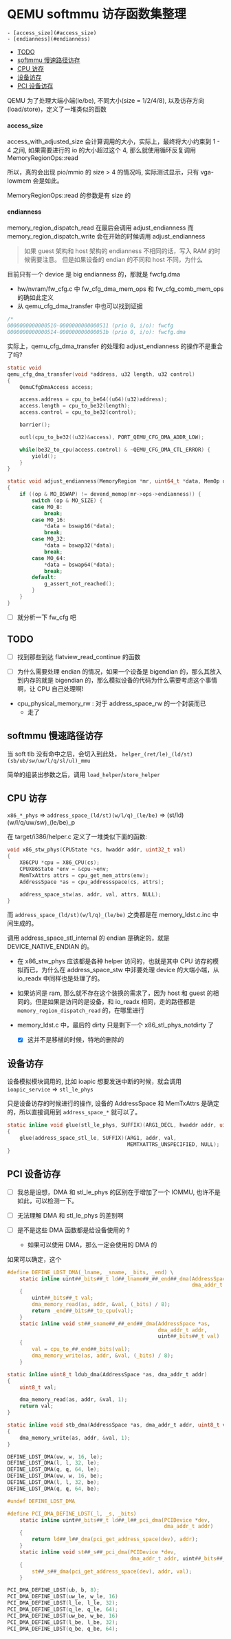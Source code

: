 # QEMU softmmu 访存函数集整理

<!-- vim-markdown-toc GitLab -->

    - [access_size](#access_size)
    - [endianness](#endianness)
- [TODO](#todo)
- [softmmu 慢速路径访存](#softmmu-慢速路径访存)
- [CPU 访存](#cpu-访存)
- [设备访存](#设备访存)
- [PCI 设备访存](#pci-设备访存)

<!-- vim-markdown-toc -->
QEMU 为了处理大端小端(le/be), 不同大小(size = 1/2/4/8), 以及访存方向(load/store)，定义了一堆类似的函数

#### access_size
access_with_adjusted_size 会计算调用的大小，实际上，最终将大小约束到 1 - 4 之间, 如果需要进行的 io 的大小超过这个 4, 那么就使用循环反复调用 MemoryRegionOps::read

所以，真的会出现 pio/mmio 的 size > 4 的情况吗, 实际测试显示，只有 vga-lowmem 会是如此。

MemoryRegionOps::read 的参数是有 size 的



#### endianness
memory_region_dispatch_read 在最后会调用 adjust_endianness
而 memory_region_dispatch_write 会在开始的时候调用 adjust_endianness

> 如果 guest 架构和 host 架构的 endianness 不相同的话，写入 RAM 的时候需要注意。
> 但是如果设备的 endian 的不同和 host 不同，为什么


目前只有一个 device 是 big endianness 的，那就是 fwcfg.dma
- hw/nvram/fw_cfg.c 中 fw_cfg_dma_mem_ops 和 fw_cfg_comb_mem_ops 的确如此定义
- 从 qemu_cfg_dma_transfer 中也可以找到证据

```c
/*
0000000000000510-0000000000000511 (prio 0, i/o): fwcfg
0000000000000514-000000000000051b (prio 0, i/o): fwcfg.dma
```

实际上，qemu_cfg_dma_transfer 的处理和 adjust_endianness 的操作不是重合了吗?

```c
static void
qemu_cfg_dma_transfer(void *address, u32 length, u32 control)
{
    QemuCfgDmaAccess access;

    access.address = cpu_to_be64((u64)(u32)address);
    access.length = cpu_to_be32(length);
    access.control = cpu_to_be32(control);

    barrier();

    outl(cpu_to_be32((u32)&access), PORT_QEMU_CFG_DMA_ADDR_LOW);

    while(be32_to_cpu(access.control) & ~QEMU_CFG_DMA_CTL_ERROR) {
        yield();
    }
}
```

```c
static void adjust_endianness(MemoryRegion *mr, uint64_t *data, MemOp op)
{
    if ((op & MO_BSWAP) != devend_memop(mr->ops->endianness)) {
        switch (op & MO_SIZE) {
        case MO_8:
            break;
        case MO_16:
            *data = bswap16(*data);
            break;
        case MO_32:
            *data = bswap32(*data);
            break;
        case MO_64:
            *data = bswap64(*data);
            break;
        default:
            g_assert_not_reached();
        }
    }
}
```

- [ ] 就分析一下 fw_cfg 吧

## TODO
- [ ] 找到那些到达 flatview_read_continue 的函数

- [ ] 为什么需要处理 endian 的情况，如果一个设备是 bigendian 的，那么其放入到内存的就是 bigendian 的，那么模拟设备的代码为什么需要考虑这个事情啊，让 CPU 自己处理啊!

- cpu_physical_memory_rw : 对于 address_space_rw 的一个封装而已
    - 走了 

## softmmu 慢速路径访存 
当 soft tlb 没有命中之后，会切入到此处，
`helper_(ret/le)_(ld/st)(sb/ub/sw/uw/l/q/sl/ul)_mmu`

简单的组装出参数之后，调用 `load_helper`/`store_helper`

## CPU 访存
`x86_*_phys` => `address_space_(ld/st)(w/l/q)_(le/be)` => (st/ld)(w/l/q/uw/sw)_(le/be)_p

在 target/i386/helper.c 定义了一堆类似下面的函数:

```c
void x86_stw_phys(CPUState *cs, hwaddr addr, uint32_t val)
{
    X86CPU *cpu = X86_CPU(cs);
    CPUX86State *env = &cpu->env;
    MemTxAttrs attrs = cpu_get_mem_attrs(env);
    AddressSpace *as = cpu_addressspace(cs, attrs);

    address_space_stw(as, addr, val, attrs, NULL);
}
```

而 `address_space_(ld/st)(w/l/q)_(le/be)`  之类都是在 memory_ldst.c.inc 中间生成的。

调用 address_space_stl_internal 的 endian 是确定的，就是 DEVICE_NATIVE_ENDIAN 的。

- 在 x86_stw_phys 应该都是各种 helper 访问的，也就是其中 CPU 访存的模拟而已，为什么在 address_space_stw 中非要处理 device 的大端小端，从 io_readx 中同样也是处理了的。
- 如果访问是 ram, 那么就不存在这个装换的需求了，因为 host 和 guest 的相同的。但是如果是访问的是设备，和 io_readx 相同，走的路径都是 `memory_region_dispatch_read` 的，在哪里进行


- memory_ldst.c 中，最后的 dirty 只是剩下一个 x86_stl_phys_notdirty 了
  - [x] 这并不是移植的时候，特地的删除的


## 设备访存
设备模拟模块调用的, 比如 ioapic 想要发送中断的时候，就会调用 `ioapic_service` => `stl_le_phys`

只是设备访存的时候进行的操作, 设备的 AddressSpace 和 MemTxAttrs 是确定的，所以直接调用到 `address_space_*` 就可以了。

```c
static inline void glue(stl_le_phys, SUFFIX)(ARG1_DECL, hwaddr addr, uint32_t val)
{
    glue(address_space_stl_le, SUFFIX)(ARG1, addr, val,
                                       MEMTXATTRS_UNSPECIFIED, NULL);
}
```


## PCI 设备访存
- [ ] 我总是设想，DMA 和 stl_le_phys 的区别在于增加了一个 IOMMU, 也许不是如此，可以检测一下。


- [ ] 无法理解 DMA 和 stl_le_phys 的差别啊
- [ ] 是不是这些 DMA 函数都是给设备使用的 ?
    - 如果可以使用 DMA，那么一定会使用的 DMA 的

如果可以确定，这个
```c
#define DEFINE_LDST_DMA(_lname, _sname, _bits, _end) \
    static inline uint##_bits##_t ld##_lname##_##_end##_dma(AddressSpace *as, \
                                                            dma_addr_t addr) \
    {                                                                   \
        uint##_bits##_t val;                                            \
        dma_memory_read(as, addr, &val, (_bits) / 8);                   \
        return _end##_bits##_to_cpu(val);                               \
    }                                                                   \
    static inline void st##_sname##_##_end##_dma(AddressSpace *as,      \
                                                 dma_addr_t addr,       \
                                                 uint##_bits##_t val)   \
    {                                                                   \
        val = cpu_to_##_end##_bits(val);                                \
        dma_memory_write(as, addr, &val, (_bits) / 8);                  \
    }

static inline uint8_t ldub_dma(AddressSpace *as, dma_addr_t addr)
{
    uint8_t val;

    dma_memory_read(as, addr, &val, 1);
    return val;
}

static inline void stb_dma(AddressSpace *as, dma_addr_t addr, uint8_t val)
{
    dma_memory_write(as, addr, &val, 1);
}

DEFINE_LDST_DMA(uw, w, 16, le);
DEFINE_LDST_DMA(l, l, 32, le);
DEFINE_LDST_DMA(q, q, 64, le);
DEFINE_LDST_DMA(uw, w, 16, be);
DEFINE_LDST_DMA(l, l, 32, be);
DEFINE_LDST_DMA(q, q, 64, be);

#undef DEFINE_LDST_DMA
```


```c
#define PCI_DMA_DEFINE_LDST(_l, _s, _bits)                              \
    static inline uint##_bits##_t ld##_l##_pci_dma(PCIDevice *dev,      \
                                                   dma_addr_t addr)     \
    {                                                                   \
        return ld##_l##_dma(pci_get_address_space(dev), addr);          \
    }                                                                   \
    static inline void st##_s##_pci_dma(PCIDevice *dev,                 \
                                        dma_addr_t addr, uint##_bits##_t val) \
    {                                                                   \
        st##_s##_dma(pci_get_address_space(dev), addr, val);            \
    }

PCI_DMA_DEFINE_LDST(ub, b, 8);
PCI_DMA_DEFINE_LDST(uw_le, w_le, 16)
PCI_DMA_DEFINE_LDST(l_le, l_le, 32);
PCI_DMA_DEFINE_LDST(q_le, q_le, 64);
PCI_DMA_DEFINE_LDST(uw_be, w_be, 16)
PCI_DMA_DEFINE_LDST(l_be, l_be, 32);
PCI_DMA_DEFINE_LDST(q_be, q_be, 64);
```


